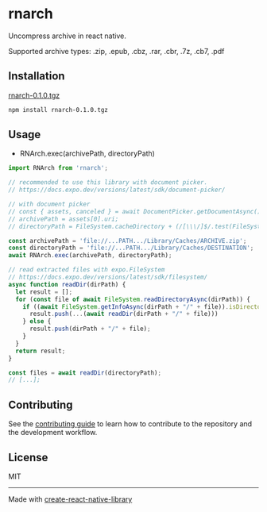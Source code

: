 # rnarch

Uncompress archive in react native.

Supported archive types: .zip, .epub, .cbz, .rar, .cbr, .7z, .cb7, .pdf

## Installation

[rnarch-0.1.0.tgz](https://github.com/shinich39/rnarch/releases/download/0.1.0/rnarch-0.1.0.tgz)

```sh
npm install rnarch-0.1.0.tgz
```

## Usage

- RNArch.exec(archivePath, directoryPath)

```js
import RNArch from 'rnarch';

// recommended to use this library with document picker.
// https://docs.expo.dev/versions/latest/sdk/document-picker/

// with document picker
// const { assets, canceled } = await DocumentPicker.getDocumentAsync();
// archivePath = assets[0].uri;
// directoryPath = FileSystem.cacheDirectory + (/[\\\/]$/.test(FileSystem.cacheDirectory) ? "" : "/") + Date.now();

const archivePath = 'file://...PATH.../Library/Caches/ARCHIVE.zip';
const directoryPath = 'file://...PATH.../Library/Caches/DESTINATION';
await RNArch.exec(archivePath, directoryPath);

// read extracted files with expo.FileSystem
// https://docs.expo.dev/versions/latest/sdk/filesystem/
async function readDir(dirPath) {
  let result = [];
  for (const file of await FileSystem.readDirectoryAsync(dirPath)) {
    if ((await FileSystem.getInfoAsync(dirPath + "/" + file)).isDirectory) {
      result.push(...(await readDir(dirPath + "/" + file)))
    } else {
      result.push(dirPath + "/" + file);
    }
  }
  return result;
}

const files = await readDir(directoryPath);
// [...];
```

## Contributing

See the [contributing guide](CONTRIBUTING.md) to learn how to contribute to the repository and the development workflow.

## License

MIT

---

Made with [create-react-native-library](https://github.com/callstack/react-native-builder-bob)
